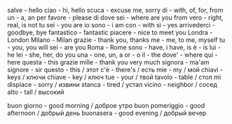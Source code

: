 salve - hello
ciao - hi, hello
scuca - excuse me, sorry
di - with, of, for, from
un - a, an
per favore - please
di dove sei - where are you from
vero - right, real, is not
tu sei - you are
io sono - i am
con - with
sì - yes
arrivederci - goodbye, bye
fantastico - fantastic
piacere - nice to meet you
Londra - London
Milano - Milan
grazie - thank you, thanks
me - me, to me, myself
tu - you, you will
sei - are you
Roma - Rome
sono - have, i have, is
è - is
lui - he
lei - she, her, do you
una - one, un, a
or - o
il - the 
dove' - where
qui - here
questa - this
grazie mille - thank you very much
signora - ma'am
signore - sir
questo - this / этот
с'è - there's / есть
mie - my / мой
chiavi - keys / ключи
chiave - key / ключ
tue - your / твой
tavolo - table / стол
mi dispiace - sorry / извини
stanca - tired / устал
vicino - neighbor / сосед
alto - tall / высокий



buon giorno - good morning / доброе утро
buon pomeriggio - good afternoon / добрый день
buonasera - good evening / добрый вечер
